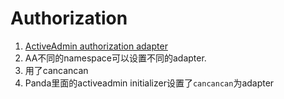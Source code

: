 # Authorization
1. [ActiveAdmin authorization adapter](https://activeadmin.info/13-authorization-adapter.html)
1. AA不同的namespace可以设置不同的adapter.
1. 用了cancancan
1. Panda里面的activeadmin initializer设置了`cancancan`为adapter

